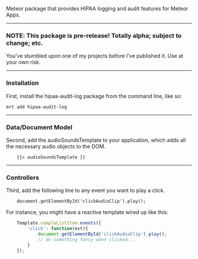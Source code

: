 Meteor package that provides HIPAA logging and audit features for Meteor Apps.

------------------------
### **NOTE:  This package is pre-release!  Totally alpha; subject to change; etc.**

You've stumbled upon one of my projects before I've published it.  Use at your own risk.  


------------------------
### Installation

First, install the hipaa-audit-log package from the command line, like so:

````
mrt add hipaa-audit-log
````

------------------------
### Data/Document Model

Second, add the audioSoundsTemplate to your application, which adds all the necessary audio objects to the DOM.  

````
    {{> audioSoundsTemplate }}
````

------------------------
### Controllers

Third, add the following line to any event you want to play a click. 
````
    document.getElementById('clickAudioClip').play();  
````


For instance, you might have a reactive template wired up like this:

````js
    Template.sampleListItem.events({  
        'click': function(evt){  
            document.getElementById('clickAudioClip').play();  
            // do something fancy when clicked...
        }  
    });  
````
